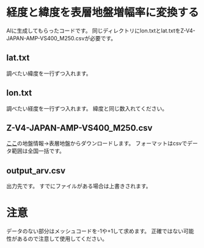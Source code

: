 # 経度と緯度を表層地盤増幅率に変換する
AIに生成してもらったコードです。
同じディレクトリにlon.txtとlat.txtをZ-V4-JAPAN-AMP-VS400_M250.csvが必要です。
## lat.txt
調べたい緯度を一行ずつ入れます。
## lon.txt
調べたい経度を一行ずつ入れます。
緯度と同じ数入れてください。
## Z-V4-JAPAN-AMP-VS400_M250.csv
[ここ](https://www.j-shis.bosai.go.jp/map/JSHIS2/download.html?lang=jp)の地盤情報→表層地盤からダウンロードします。
フォーマットはcsvでデータ範囲は全国一括です。
## output_arv.csv
出力先です。
すでにファイルがある場合は上書きされます。
# 注意
データのない部分はメッシュコードを-1や+1して求めます。
正確ではない可能性があるので注意して使用してください。
